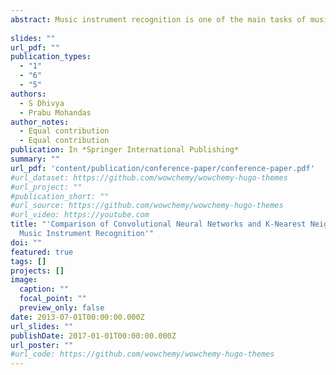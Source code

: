 ```yaml
---
abstract: Music instrument recognition is one of the main tasks of music information retrieval. Identification of instruments present in an audio track provides information about the composition of music. Music instrument recognition in polyphonic music is a challenging task. Existing approaches use temporal, spectral, and perceptual feature extraction techniques to perform music instrument recognition. In the proposed work, a convolutional neural network and k-nearest neighbor classifier framework are implemented to identify the musical instrument present in a monophonic audio file, and the performance of the two models is compared. The model is trained on the London Philharmonic Orchestra dataset which consists of six different classes of musical instruments. Mel spectrogram representation is used to extract features for the convolutional neural network model. For k-nearest neighbors, the Mel-frequency cepstral coefficient’s feature vectors are calculated to perform classification. This approach only works for monophonic music and cannot be used for polyphonic music. The model helps to label the unlabelled audio files so that manual annotation can be avoided. The model performed well with excellent result of 99.17% accuracy for the convolutional neural network and 97% accuracy for the k-nearest neighbor architecture.
  
slides: ""
url_pdf: ""
publication_types:
  - "1"
  - "6"
  - "5"
authors:
  - S Dhivya
  - Prabu Mohandas
author_notes:
  - Equal contribution
  - Equal contribution
publication: In *Springer International Publishing*
summary: ""
url_pdf: 'content/publication/conference-paper/conference-paper.pdf'
#url_dataset: https://github.com/wowchemy/wowchemy-hugo-themes
#url_project: ""
#publication_short: ""
#url_source: https://github.com/wowchemy/wowchemy-hugo-themes
#url_video: https://youtube.com
title: "'Comparison of Convolutional Neural Networks and K-Nearest Neighbors for
  Music Instrument Recognition'"
doi: ""
featured: true
tags: []
projects: []
image:
  caption: ""
  focal_point: ""
  preview_only: false
date: 2013-07-01T00:00:00.000Z
url_slides: ""
publishDate: 2017-01-01T00:00:00.000Z
url_poster: ""
#url_code: https://github.com/wowchemy/wowchemy-hugo-themes
---
```


